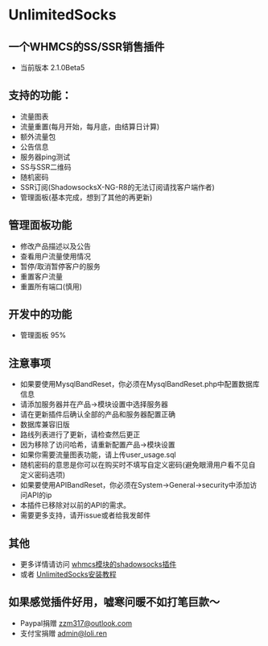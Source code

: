 # UnlimitedSocks
## 一个WHMCS的SS/SSR销售插件
* 当前版本 2.1.0Beta5

## 支持的功能：
* 流量图表
* 流量重置(每月开始，每月底，由结算日计算)
* 额外流量包
* 公告信息
* 服务器ping测试
* SS与SSR二维码
* 随机密码
* SSR订阅(ShadowsocksX-NG-R8的无法订阅请找客户端作者)
* 管理面板(基本完成，想到了其他的再更新)

## 管理面板功能
* 修改产品描述以及公告
* 查看用户流量使用情况
* 暂停/取消暂停客户的服务
* 重置客户流量
* 重置所有端口(慎用)

## 开发中的功能  
* 管理面板 95%

## 注意事项
* 如果要使用MysqlBandReset，你必须在MysqlBandReset.php中配置数据库信息
* 请添加服务器并在产品->模块设置中选择服务器
* 请在更新插件后确认全部的产品和服务器配置正确
* 数据库兼容旧版
* 路线列表进行了更新，请检查然后更正
* 因为移除了访问哈希，请重新配置产品->模块设置
* 如果你需要流量图表功能，请上传user_usage.sql
* 随机密码的意思是你可以在购买时不填写自定义密码(避免眼滑用户看不见自定义密码选项)
* 如果要使用APIBandReset，你必须在System->General->security中添加访问API的ip
* 本插件已移除对以前的API的需求。
* 需要更多支持，请开issue或者给我发邮件

## 其他
* 更多详情请访问 [whmcs模块的shadowsocks插件](http://www.mak-blog.com/whmcs-shadowsocks-plugin.html)
* 或者 [UnlimitedSocks安装教程](http://www.loli.ren/index.php/2017/07/24/unlimitedsocks%E5%AE%89%E8%A3%85%E6%96%B9%E6%B3%95/)

## 如果感觉插件好用，嘘寒问暖不如打笔巨款～
* Paypal捐赠 zzm317@outlook.com
* 支付宝捐赠 admin@loli.ren
